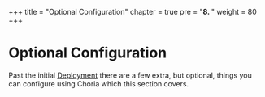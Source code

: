 +++
title = "Optional Configuration"
chapter = true
pre = "<b>8. </b>"
weight = 80
+++

# Optional Configuration

Past the initial [Deployment](../deployment) there are a few extra, but optional, things you can configure using Choria which this section covers.
